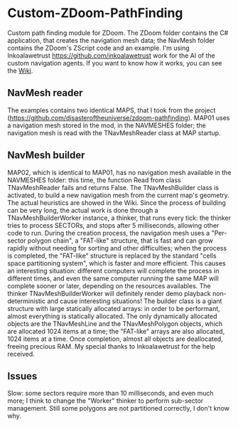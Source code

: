 # Custom-ZDoom-PathFinding
Custom path finding module for ZDoom.
The ZDoom folder contains the C# application, that creates the navigation mesh data; the NavMesh folder contains the ZDoom's ZScript code and an example.
I'm using Inkoalawetrust <https://github.com/inkoalawetrust> work for the AI of the custom navigation agents.
If you want to know how it works, you can see the [Wiki](https://github.com/StefanoP85/Custom-ZDoom-PathFinding/wiki).

## NavMesh reader
The examples contains two identical MAPS, that I took from the project (https://github.com/disasteroftheuniverse/zdoom-pathfinding).
MAP01 uses a navigation mesh stored in the mod, in the NAVMESHES folder; the navigation mesh is read with the TNavMeshReader class at MAP startup.

## NavMesh builder
MAP02, which is identical to MAP01, has no navigation mesh available in the NAVMESHES folder: this time, the function Read from class TNavMeshReader fails and returns False.
The TNavMeshBuilder class is activated, to build a new navigation mesh from the current map's geometry. The actual heuristics are showed in the Wiki.
Since the process of building can be very long, the actual work is done through a TNavMeshBuilderWorker instance, a thinker, that runs every tick: the thinker tries to process SECTORs, and stops after 5 milliseconds, allowing other code to run. During the creation process, the navigation mesh uses a "Per-sector polygon chain", a "FAT-like" structure, that is fast and can grow rapidly without needing for sorting and other difficulties; when the process is completed, the "FAT-like" structure is replaced by the standard "cells space partitioning system", which is faster and more efficient.
This causes an interesting situation: different computers will complete the process in different times, and even the same computer running the same MAP will complete sooner or later, depending on the resources availables. The thinker TNavMeshBuilderWorker will definitely render demo playback non-deterministic and cause interesting situations!
The builder class is a giant structure with large statically allocated arrays: in order to be performant, almost everything is statically allocated. The only dynamically allocated objects are the TNavMeshLine and the TNavMeshPolygon objects, which are allocated 1024 items at a time; the "FAT-like" arrays are also allocated, 1024 items at a time. Once completion, almost all objects are deallocated, freeing precious RAM.
My special thanks to Inkoalawetrust for the help received.

## Issues
Slow: some sectors require more than 10 milliseconds, and even much more; I think to change the "Worker" thinker to perform sub-sector management.
Still some polygons are not partitioned correctly, I don't know why.
